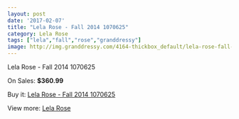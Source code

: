 ```yaml
---
layout: post
date: '2017-02-07'
title: "Lela Rose - Fall 2014 1070625"
category: Lela Rose
tags: ["lela","fall","rose","granddressy"]
image: http://img.granddressy.com/4164-thickbox_default/lela-rose-fall-2014-1070625.jpg
---
```

Lela Rose - Fall 2014 1070625

On Sales: **$360.99**
<a href="https://www.granddressy.com/en/lela-rose/3517-lela-rose-fall-2014-1070625.html"><amp-img layout="responsive" width="600" height="600" src="//img.granddressy.com/4164-thickbox_default/lela-rose-fall-2014-1070625.jpg" alt="Lela Rose - Fall 2014 1070625 0" /></a>

Buy it: [Lela Rose - Fall 2014 1070625](https://www.granddressy.com/en/lela-rose/3517-lela-rose-fall-2014-1070625.html "Lela Rose - Fall 2014 1070625")

View more: [Lela Rose](https://www.granddressy.com/en/186-lela-rose "Lela Rose")